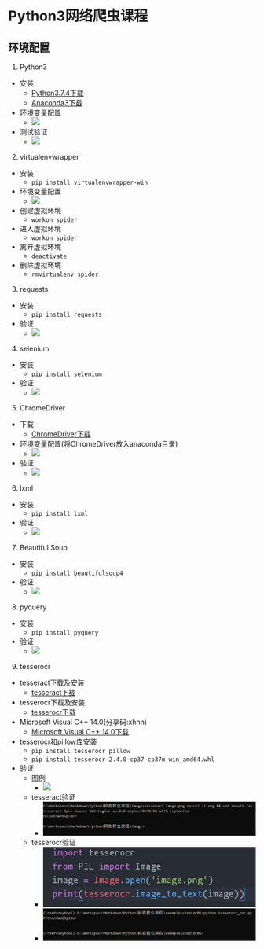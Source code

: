# Python3网络爬虫课程
## 环境配置
1. Python3
  + 安装
    - [Python3.7.4下载](https://www.python.org/ftp/python/3.7.4/python-3.7.4.exe)
    - [Anaconda3下载](https://repo.anaconda.com/archive/Anaconda3-2019.07-Windows-x86_64.exe)
  + 环境变量配置
    - ![](https://raw.githubusercontent.com/mensylisir/Python3-/master/image/anaconda_path.PNG)
  + 测试验证
    - ![](https://raw.githubusercontent.com/mensylisir/Python3-/master/image/python3_success.PNG)
2. virtualenvwrapper
  + 安装
    - `pip install virtualenvwrapper-win`
  + 环境变量配置
    - ![](https://raw.githubusercontent.com/mensylisir/Python3-/master/image/work_on.PNG)
  + 创建虚拟环境
    - `workon spider`
  + 进入虚拟环境
    - `workon spider`
  + 离开虚拟环境
    - `deactivate`
  + 删除虚拟环境
    - `rmvirtualenv spider`
3. requests
  + 安装
    - `pip install requests`
  + 验证
    - ![](https://raw.githubusercontent.com/mensylisir/Python3-/master/image/requests_success.PNG)
4. selenium
  + 安装
    - `pip install selenium`
  + 验证
    - ![](https://raw.githubusercontent.com/mensylisir/Python3-/master/image/selenium-success.PNG)
5. ChromeDriver
  + 下载
    - [ChromeDriver下载](https://cdn.npm.taobao.org/dist/chromedriver/78.0.3904.11/chromedriver_win32.zip)
  + 环境变量配置(将ChromeDriver放入anaconda目录)
    - ![](https://raw.githubusercontent.com/mensylisir/Python3-/master/image/chromedriver.PNG)
  + 验证
    - ![](https://raw.githubusercontent.com/mensylisir/Python3-/master/image/chrome_driver%E9%AA%8C%E8%AF%81.PNG)
6. lxml
  + 安装
    - `pip install lxml`
  + 验证
    - ![](https://raw.githubusercontent.com/mensylisir/Python3-/master/image/lxml_success.PNG)
7. Beautiful Soup
  + 安装
    - `pip install beautifulsoup4`
  + 验证
    - ![](https://raw.githubusercontent.com/mensylisir/Python3-/master/image/beautifulsoup_success.PNG)
8. pyquery
  + 安装
    - `pip install pyquery`
  + 验证
    - ![](https://raw.githubusercontent.com/mensylisir/Python3-/master/image/pyquery_success.PNG)
9. tesserocr
  + tesseract下载及安装
    - [tesseract下载](https://digi.bib.uni-mannheim.de/tesseract/tesseract-ocr-w64-setup-v5.0.0-alpha.20190708.exe)
  + tesserocr下载及安装
    - [tesserocr下载](https://github-production-release-asset-2e65be.s3.amazonaws.com/106544432/493c3d00-14ed-11e9-858a-36fe81ee85fb?X-Amz-Algorithm=AWS4-HMAC-SHA256&X-Amz-Credential=AKIAIWNJYAX4CSVEH53A%2F20190928%2Fus-east-1%2Fs3%2Faws4_request&X-Amz-Date=20190928T114747Z&X-Amz-Expires=300&X-Amz-Signature=27144716286be1a38932f67cb253838eb08d34883571f0e2d5f20a508d976a50&X-Amz-SignedHeaders=host&actor_id=11365685&response-content-disposition=attachment%3B%20filename%3Dtesserocr-2.4.0-cp37-cp37m-win_amd64.whl&response-content-type=application%2Foctet-stream)
  + Microsoft Visual C++ 14.0(分享码:xhhn)
    - [Microsoft Visual C++ 14.0下载](https://pan.baidu.com/s/1bC_sq9JvoyH3AMtgLj-o-Q)
  + tesserocr和pillow库安装
    - `pip install tesserocr pillow`
    - `pip install tesserocr-2.4.0-cp37-cp37m-win_amd64.whl`
  + 验证
    - 图例
      + ![](https://raw.githubusercontent.com/mensylisir/Python3-/master/image/image.png)
    - tesseract验证
      + ![](https://raw.githubusercontent.com/mensylisir/PythonWebSpider/master/image/resseract_rec.PNG)
    - tesserocr验证
      + ![](https://raw.githubusercontent.com/mensylisir/PythonWebSpider/master/image/tesserocr_code.PNG)
      + ![](https://raw.githubusercontent.com/mensylisir/PythonWebSpider/master/image/tesserocr_rec.PNG)

